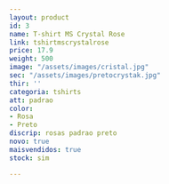 ```yaml
---
layout: product
id: 3
name: T-shirt MS Crystal Rose
link: tshirtmscrystalrose
price: 17.9
weight: 500
image: "/assets/images/cristal.jpg"
sec: "/assets/images/pretocrystak.jpg"
thir: ''
categoria: tshirts
att: padrao
color:
- Rosa
- Preto
discrip: rosas padrao preto
novo: true
maisvendidos: true
stock: sim

---
```

